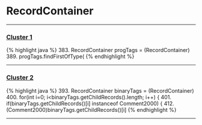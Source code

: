 # RecordContainer

***

### [Cluster 1](./1)
{% highlight java %}
383. RecordContainer progTags = (RecordContainer)
389.     progTags.findFirstOfType(
{% endhighlight %}

***

### [Cluster 2](./2)
{% highlight java %}
393. RecordContainer binaryTags = (RecordContainer)
400.   for(int i=0; i<binaryTags.getChildRecords().length; i++) {
401.     if(binaryTags.getChildRecords()[i] instanceof Comment2000) {
412.           (Comment2000)binaryTags.getChildRecords()[i]
{% endhighlight %}

***

